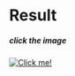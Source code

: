 # Result
##### *click the image*

[![Click me!](https://media.discordapp.net/attachments/959856354976206878/967127719395618937/unknown.png?width=400&height=400)](https://youtu.be/XvD4YOMEzWk)
